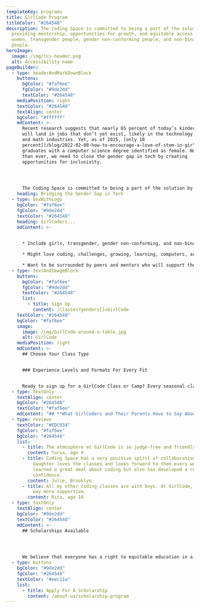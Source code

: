 ```yaml
---
templateKey: programs
title: GirlCode Program
titleColor: "#264548"
description: The Coding Space is committed to being a part of the solution by
  providing mentorship, opportunities for growth, and equitable access to girls,
  women, transgender people, gender non-conforming people, and non-binary
  people.
heroImage:
  image: /img/tcs-header.png
  alt: Accessibility name
pageBuilder:
  - type: headerAndMarkDownBlock
    buttons:
      bgColor: "#faf6ee"
      fgColor: "#9de2dd"
      textColor: "#264548"
    mediaPosition: right
    textColor: "#264548"
    textAlign: center
    bgColor: "#ffffff"
    mdContent: >-
      Recent research suggests that nearly 65 percent of today’s kindergartners
      will land in jobs that don’t yet exist, likely in the technology, science,
      and math industries. Yet, as of 2015, [only 18
      percent](/blog/2022-02-08-how-to-encourage-a-love-of-stem-in-girls/) of
      graduates with a computer science degree identified as female. Now more
      than ever, we need to close the gender gap in tech by creating
      opportunities for inclusivity.




      The Coding Space is committed to being a part of the solution by providing mentorship, opportunities for growth, and equitable access to girls, women, transgender people, gender non-conforming people, and non-binary people. Our welcoming and inclusive GirlCode program utilizes the same curriculum as our co-ed Beginner and Advanced classes while fostering a safe and supportive female-identifying space for our GirlCoders to develop their computational and critical thinking skills, intellectual confidence, and passion for STEM.
    heading: Bridging the Gender Gap in Tech
  - type: boxWithLogo
    bgColor: "#faf6ee"
    fgColor: "#9de2dd"
    textColor: "#264548"
    heading: GirlCoders...
    mdContent: >-
      

      * Include girls, transgender, gender non-conforming, and non-binary kids who want to dream big and use code to change the world.

      * Might love coding, challenges, growing, learning, computers, art, puzzles, robots or technology, just to name a few.

      * Want to be surrounded by peers and mentors who will support their intellectual and emotional growth. ​
  - type: textAndImageBlock
    buttons:
      bgColor: "#faf6ee"
      fgColor: "#9de2dd"
      textColor: "#264548"
      list:
        - title: Sign Up
          content: /classes?genders[]=GirlCode
    textColor: "#264548"
    bgColor: "#faf6ee"
    image:
      image: /img/GirlCode-around-a-table.jpg
      alt: GirlCode
    mediaPosition: right
    mdContent: >-
      ## Choose Your Class Type


      ### Experience Levels and Formats For Every Fit


      Ready to sign up for a GirlCode Class or Camp? Every seasonal class and camp program we offer includes a GirlCode option. Check out our Programs page to learn more and register.
  - type: textOnly
    textAlign: center
    bgColor: "#264548"
    textColor: "#faf6ee"
    mdContent: "## **What GirlCoders and Their Parents Have to Say About Our Program**"
  - type: reviews
    textColor: "#EDC034"
    fgColor: "#faf6ee"
    bgColor: "#264548"
    list:
      - title: The atmosphere at GirlCode is so judge-free and friendly!
        content: Yursa, age 9
      - title: Coding Space has a very positive spirit of collaborative learning. My
          daughter loves the classes and looks forward to them every week. She's
          learned a great deal about coding but also has developed a real
          confidence.
        content: Julie, Brooklyn
      - title: All my other coding classes are with boys. At GirlCode, the community is
          way more supportive.
        content: Rita, age 10
  - type: textOnly
    textAlign: center
    bgColor: "#9de2dd"
    textColor: "#264548"
    mdContent: >-
      ## Scholarships Available




      We believe that everyone has a right to equitable education in a safe and inclusive learning environment and are committed to increasing access to our high-quality coding programs. Our scholarship program accounts for 25 percent of the students we teach. Our long-term goal as we work towards educational equity is to reach 50 percent of our students through at-cost and pro-bono services.
  - type: buttons
    bgColor: "#9de2dd"
    fgColor: "#264548"
    textColor: "#eec11a"
    list:
      - title: Apply For A Scholarship
        content: /about-us/scholarship-program
---
```

